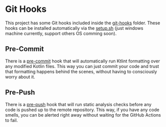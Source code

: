 # Git Hooks

This project has some Git hooks included inside the [git-hooks](/git-hooks) folder. These hooks can be installed automatically via the [setup.sh](/git-hooks/setup.sh) (just windows machine currently, support others OS comming soon).

## Pre-Commit

There is a [pre-commit](/git-hooks/pre-commit-windows.sh) hook that will automatically run Ktlint formatting over any modified Kotlin files. This way you can just commit your code and trust that formatting happens behind the scenes, without having to consciously worry about it.

## Pre-Push

There is a [pre-push](/git-hooks/pre-push-windows.sh) hook that will run static analysis checks before any code is pushed up to the remote repository. This way, if you have any code smells, you can be alerted right away without waiting for the GitHub Actions to fail. 
